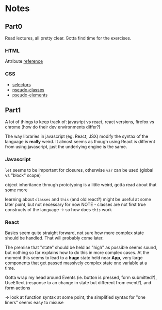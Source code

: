 # Notes


## Part0
Read lectures, all pretty clear. Gotta find time for the exercises.


### HTML
Attribute [reference](https://developer.mozilla.org/en-US/docs/Web/HTML/Attributes)


### CSS
- [selectors](https://developer.mozilla.org/en-US/docs/Web/CSS/CSS_Selectors)
- [pseudo-classes](https://developer.mozilla.org/en-US/docs/Web/CSS/Pseudo-classes)
- [pseudo-elements](https://developer.mozilla.org/en-US/docs/Web/CSS/Pseudo-elements)


## Part1

A lot of things to keep track of: javasript vs react, react versions, firefox vs chrome (how do their dev environments differ?)

The way libraries in javascript (eg. React, JSX) modify the syntax of the language is **really** weird. 
It almost seems as though using React is different from using javascript, just the underlying engine is the same.


### Javascript

`let` seems to be important for closures, otherwise `var` can be used (global vs "block" scope)

object inheritance through prototyping is a little weird, gotta read about that some more

learning about `classes` and `this` (and old react?) might be useful at some later point, but not necessary for now
NOTE - classes are not first true constructs of the language -> so how does `this` work


### React

Basics seem quite straight forward, not sure how more complex state should be handled. That will probably come later.

The premise that "state" should be held as "high" as possible seems sound, but nothing so far explains how to do this in more complex cases.
At the moment this seems to lead to a **huge** state held near **App**, very large components that get passed massively complex state one variable at a time.

Gotta wrap my head around Events (ie. button is pressed, form submitted?), UseEffect (response to an change in state but different from event?), and form actions

-> look at function syntax at some point, the simplified syntax for "one liners" seems easy to misuse





